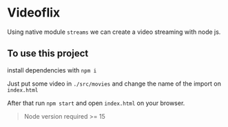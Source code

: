 # Videoflix

Using native module `streams` we can create a video streaming with node js.

## To use this project

install dependencies with `npm i`

Just put some video in `./src/movies` and change the name of the import on `index.html`

After that run `npm start` and open `index.html` on your browser.

> Node version required >= 15
